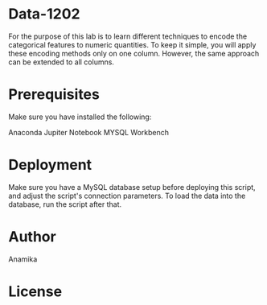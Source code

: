 # Data-1202
For the purpose of this lab is to learn different techniques to encode the categorical features to numeric quantities. To keep it simple, you will apply these encoding methods only on one column. However, the same approach can be extended to all columns.
# Prerequisites
Make sure you have installed the following:

Anaconda
Jupiter Notebook
MYSQL Workbench
# Deployment
Make sure you have a MySQL database setup before deploying this script, and adjust the script's connection parameters. To load the data into the database, run the script after that.
# Author
Anamika
# License
